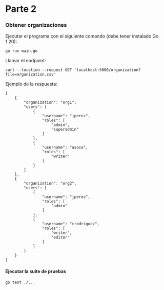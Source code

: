 # Parte 2

### Obtener organizaciones

Ejecutar el programa con el siguiente comando (debe tener instalado Go 1.20):
```
go run main.go
```

Llamar el endpoint:
```
curl --location --request GET 'localhost:5000/organization?file=organization.csv'
```

Ejemplo de la respuesta:
```
[
    {
        "organization": "org1",
        "users": [
            {
                "username": "jperez",
                "roles": [
                    "admin",
                    "superadmin"
                ]
            },
            {
                "username": "asosa",
                "roles": [
                    "writer"
                ]
            }
        ]
    },
    {
        "organization": "org2",
        "users": [
            {
                "username": "jperez",
                "roles": [
                    "admin"
                ]
            },
            {
                "username": "rrodriguez",
                "roles": [
                    "writer",
                    "editor"
                ]
            }
        ]
    }
]
```

#### Ejecutar la suite de pruebas

```
go test ./...
```